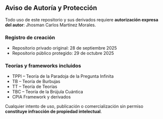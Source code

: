 ## Aviso de Autoría y Protección

Todo uso de este repositorio y sus derivados requiere **autorización expresa del autor**: Jhosman Carlos Martínez Morales.

### Registro de creación
- Repositorio privado original: 28 de septiembre 2025  
- Repositorio público protegido: 29 de octubre 2025

### Teorías y frameworks incluidos
- TPPI – Teoría de la Paradoja de la Pregunta Infinita  
- TB – Teoría de Burbujas  
- TT – Teoría de Teorías  
- TBC – Teoría de la Brújula Cuántica  
- CPIA Framework y derivados

Cualquier intento de uso, publicación o comercialización sin permiso **constituye infracción de propiedad intelectual**.

